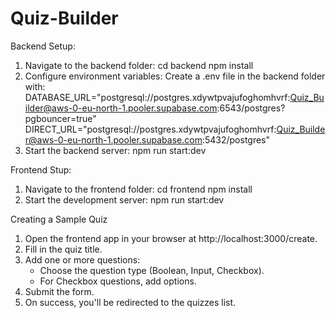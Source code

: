 # Quiz-Builder

Backend Setup:
1. Navigate to the backend folder:
cd backend
npm install
2. Configure environment variables:
Create a .env file in the backend folder with:
DATABASE_URL="postgresql://postgres.xdywtpvajufoghomhvrf:Quiz_Builder@aws-0-eu-north-1.pooler.supabase.com:6543/postgres?pgbouncer=true"
DIRECT_URL="postgresql://postgres.xdywtpvajufoghomhvrf:Quiz_Builder@aws-0-eu-north-1.pooler.supabase.com:5432/postgres"
3. Start the backend server:
npm run start:dev

Frontend Stup:
1. Navigate to the frontend folder:
cd frontend
npm install
2. Start the development server:
npm run start:dev

Creating a Sample Quiz
1. Open the frontend app in your browser at http://localhost:3000/create.
2. Fill in the quiz title.
3. Add one or more questions:
   - Choose the question type (Boolean, Input, Checkbox).
   - For Checkbox questions, add options.
4. Submit the form.
5. On success, you'll be redirected to the quizzes list.
